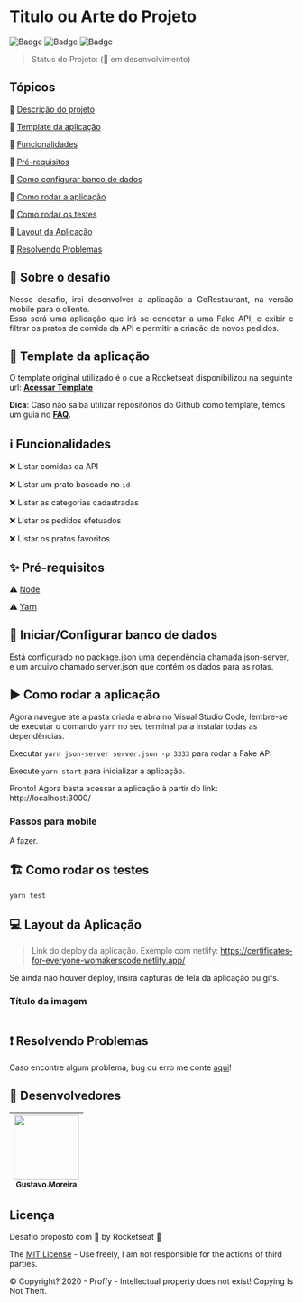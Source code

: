 # Titulo ou Arte do Projeto

![Badge](https://img.shields.io/badge/types-Flow%20%7C%20TypeScript-blue)
![Badge](https://img.shields.io/badge/Bootcamp%20Rocketseat-React%20Native-blueviolet)
![Badge](https://img.shields.io/badge/node-%3E%3D%2012.18.2-brightgreen)

> Status do Projeto: (🚧 em desenvolvimento)

## Tópicos

🔹 [Descrição do projeto](#🚀-sobre-o-desafio)

🔹 [Template da aplicação](#📓-template-da-aplicação)

🔹 [Funcionalidades](#ℹ️-funcionalidades)

🔹 [Pré-requisitos](#✨-pré-requisitos)

🔹 [Como configurar banco de dados](#💾-iniciar/configurar-banco-de-dados)

🔹 [Como rodar a aplicação](#▶️-como-rodar-a-aplicação)

🔹 [Como rodar os testes](#🏗-como-rodar-os-testes)

🔹 [Layout da Aplicação](#💻-layout-da-aplicação)

🔹 [Resolvendo Problemas](#❗️-resolvendo-problemas)

## 🚀 Sobre o desafio

<p align="justify">
  Nesse desafio, irei desenvolver a aplicação a GoRestaurant, na versão mobile para o cliente.
  <br>
  Essa será uma aplicação que irá se conectar a uma Fake API, e exibir e filtrar os pratos de comida da API e permitir a criação de novos pedidos.
</p>

## 📓 Template da aplicação

O template original utilizado é o que a Rocketseat disponibilizou na seguinte url: **[Acessar Template](https://github.com/rocketseat-education/gostack-template-react-native-delivery)**

**Dica**: Caso não saiba utilizar repositórios do Github como template, temos um guia no **[FAQ](https://github.com/Rocketseat/bootcamp-gostack-desafios/tree/master/faq-desafios).**

## ℹ️ Funcionalidades

❌ Listar comidas da API

❌ Listar um prato baseado no `id`

❌ Listar as categorias cadastradas

❌ Listar os pedidos efetuados

❌ Listar os pratos favoritos

## ✨ Pré-requisitos

⚠️ [Node](https://nodejs.org/en/download/)

⚠️ [Yarn](https://yarnpkg.com/getting-started/install)

## 💾 Iniciar/Configurar banco de dados

Está configurado no package.json uma dependência chamada json-server, e um arquivo chamado server.json que contém os dados para as rotas.

## ▶️ Como rodar a aplicação

Agora navegue até a pasta criada e abra no Visual Studio Code, lembre-se de executar o comando `yarn` no seu terminal para instalar todas as dependências.

Executar `yarn json-server server.json -p 3333` para rodar a Fake API

Execute `yarn start` para inicializar a aplicação.

Pronto! Agora basta acessar a aplicação à partir do link: http://localhost:3000/

### Passos para mobile

A fazer.

## 🏗 Como rodar os testes

```bash
yarn test
```

## 💻 Layout da Aplicação

> Link do deploy da aplicação. Exemplo com netlify: https://certificates-for-everyone-womakerscode.netlify.app/

Se ainda não houver deploy, insira capturas de tela da aplicação ou gifs.

### Título da imagem

<img src="" max-width="700" max-heigth="600" />

## ❗️ Resolvendo Problemas

Caso encontre algum problema, bug ou erro me conte [aqui]()!

## 🐙 Desenvolvedores

| [<img src="https://avatars1.githubusercontent.com/u/18315899?s=460&u=54d9c6ea66f2b27120bf39dabe1d36ff22a92b9d&v=4>][(https://github.com/MGustav0](https://avatars1.githubusercontent.com/u/18315899?s=460&u=54d9c6ea66f2b27120bf39dabe1d36ff22a92b9d&v=4))" width=115><br><sub>Gustavo Moreira</sub>](https://github.com/MGustav0) |
| :---: |

## Licença

Desafio proposto com 💜 by Rocketseat 👋

The [MIT License](https://opensource.org/licenses/MIT) - Use freely, I am not responsible for the actions of third parties.

©️ Copyright? 2020 - Proffy - Intellectual property does not exist! Copying Is Not Theft.
